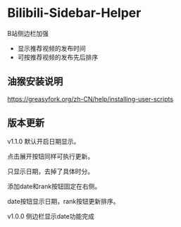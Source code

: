 # Bilibili-Sidebar-Helper
B站侧边栏加强
- 显示推荐视频的发布时间
- 可按推荐视频的发布先后排序

## 油猴安装说明
https://greasyfork.org/zh-CN/help/installing-user-scripts

## 版本更新

v1.1.0
默认开启日期显示。

点击展开按钮同样可执行更新。

只显示日期，去掉了具体时分。

添加date和rank按钮固定在右侧。

date按钮显示日期，rank按钮更新排序。


v1.0.0
侧边栏显示date功能完成



